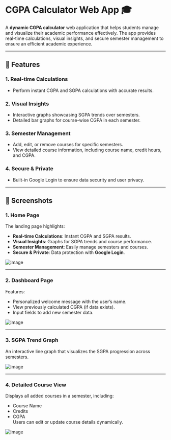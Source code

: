 # CGPA Calculator Web App 🎓  

A **dynamic CGPA calculator** web application that helps students manage and visualize their academic performance effectively. The app provides real-time calculations, visual insights, and secure semester management to ensure an efficient academic experience.  

---

## 🌟 Features  

### 1. **Real-time Calculations**  
   - Perform instant CGPA and SGPA calculations with accurate results.  

### 2. **Visual Insights**  
   - Interactive graphs showcasing SGPA trends over semesters.  
   - Detailed bar graphs for course-wise CGPA in each semester.  

### 3. **Semester Management**  
   - Add, edit, or remove courses for specific semesters.  
   - View detailed course information, including course name, credit hours, and CGPA.  

### 4. **Secure & Private**  
   - Built-in Google Login to ensure data security and user privacy.  

---

## 📸 Screenshots  

### **1. Home Page**  
The landing page highlights:  
- **Real-time Calculations**: Instant CGPA and SGPA results.  
- **Visual Insights**: Graphs for SGPA trends and course performance.  
- **Semester Management**: Easily manage semesters and courses.  
- **Secure & Private**: Data protection with **Google Login**.  



![image](https://github.com/user-attachments/assets/3d4da730-07dd-4a1a-9402-9ac06842030b)

---

### **2. Dashboard Page**  
Features:  
   - Personalized welcome message with the user’s name.  
   - View previously calculated CGPA (if data exists).  
   - Input fields to add new semester data.  

![image](https://github.com/user-attachments/assets/5c623a7e-b6fb-41b7-b07f-2853c4e141a7) 

---

### **3. SGPA Trend Graph**  
An interactive line graph that visualizes the SGPA progression across semesters.  

![image](https://github.com/user-attachments/assets/4703993b-1e99-49d0-863b-3a2da2e727e7)

---

### **4. Detailed Course View**  
Displays all added courses in a semester, including:  
   - Course Name  
   - Credits  
   - CGPA  
Users can edit or update course details dynamically.  

![image](https://github.com/user-attachments/assets/e3c8ef6b-2c1f-4fe8-a7b2-d23b9a3800c1)












